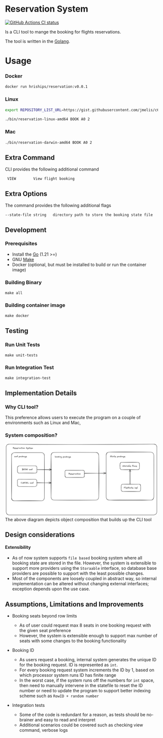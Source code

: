 # Reservation System

<p align="left">
  <a href="https://github.com/hrishin/reservation-system/actions"><img alt="GitHub Actions CI status" src="https://github.com/hrishin/reservation-system/workflows/build-and-test/badge.svg"></a>
</p>

Is a CLI tool to mange the booking for flights reservations.

The tool is written in the [Golang](https://golang.org).

# Usage
### Docker
```bash
docker run hriships/reservation:v0.0.1
```

### Linux
```bash
export REPOSITORY_LIST_URL=https://gist.githubusercontent.com/jmelis/c60e61a893248244dc4fa12b946585c4/raw/25d39f67f2405330a6314cad64fac423a171162c/sources.txt 
````
```bash
./bin/reservation-linux-amd64 BOOK A0 2
```

### Mac
```bash
./bin/reservation-darwin-amd64 BOOK A0 2
```


## Extra Command
CLI provides the following additional command
```
 VIEW        View flight booking
```

## Extra Options
The command provides the following additional flags
```
--state-file string   directory path to store the booking state file
```

## Development
### Prerequisites
* Install the [Go](https://golang.org/doc/install) (1.21 >=)
* GNU [Make](https://www.gnu.org/software/make/)
* Docker (optional, but must be installed to build or run the container image)

### Building Binary
```
make all
```

### Building container image
```
make docker
```

## Testing

### Run Unit Tests
```
make unit-tests
```

### Run Integration Test
```
make integration-test
```

## Implementation Details
### Why CLI tool?
This preference allows users to execute the program on a couple of environments such as Linux and Mac,

### System composition?
![alt text](/docs/flight-reservation.png "reservation system sources design")
The above diagram depicts object composition that builds up the CLI tool

## Design considerations
#### Extensibility
- As of now system supports `file based` booking system where all booking state are stored in the file. However, the system is extensible to support more providers
  using the `Storaable` interface, so database base providers are possible to support with the least possible changes.
- Most of the components are loosely coupled in abstract way, so
  internal implementation can be altered without changing external interfaces; exception depends upon the use case.

## Assumptions, Limitations and Improvements
- Booking seats beyond row limits
    - As of user could request max 8 seats in one booking request with the given seat preference
    - However, the system is extensible enough to support max number of seats with some changes to the booking functionality

- Booking ID
  - As users request a booking, internal system generates the unique ID for the booking request. ID is represented as `int`.
  - For every booking request system increments the ID by 1, based on which processor system runs ID has finite range
  - In the worst case, if the system runs off the numbers for `int` space, then need to manually intervene in the statefile to reset the ID number
    or need to update the program to support better indexing scheme such as `RowID + random number`

- Integration tests
  - Some of the code is redundant for a reason, as tests should be no-brainer and easy to read and interpret 
  - Additional scenarios could be covered such as checking view command, verbose logs 
